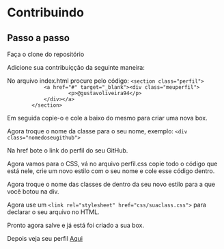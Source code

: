 ﻿<h1>Contribuindo</h1>

<h2>Passo a passo</h2>

<p>Faça o clone do repositório</p>
<p>Adicione sua contribuiçção da seguinte maneira:</p>
<p>No arquivo index.html procure pelo código: <code>&lt;section class="perfil"&gt;
            &lt;a href="#" target="_blank"&gt;&lt;div class="meuperfil"&gt;
                    &lt;p&gt;@gustavoliveira94&lt;/p&gt;
            &lt;/div&gt;&lt;/a&gt;
        &lt;/section&gt;</code></p>
<p>Em seguida copie-o e cole a baixo do mesmo para criar uma nova box.</p>
<p>Agora troque o nome da classe para o seu nome, exemplo: <code>&lt;div class="nomedoseugithub"&gt;</code></p>
<p>Na href bote o link do perfil do seu GitHub.</p>
<p>Agora vamos para o CSS, vá no arquivo perfil.css copie todo o código que está nele, crie um novo estilo com o seu nome e cole esse código dentro.</p>
<p>Agora troque o nome das classes de dentro da seu novo estilo para a que você botou na div.</p>
<p>Agora use um <code>&lt;link rel="stylesheet" href="css/suaclass.css"&gt;</code> para declarar o seu arquivo no HTML.</p>
<p>Pronto agora salve e já está foi criado a sua box.</p>

<p>Depois veja seu perfil <a href="https://gustavoliveira94.github.io/contribuicao-playcode/">Aqui</a></p>